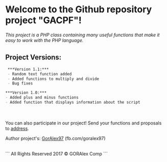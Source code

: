# Welcome to the Github repository project "GACPF"!
###### This project is a PHP class containing many useful functions that make it easy to work with the PHP language.

## Project Versions:
```markdown
 ***Version 1.1:***
 - Random text function added
 - Added functions to multiply and divide
 - Bug fixes

***Version 1.0:***
- Added plus and minus functions
- Added function that displays information about the script
```

<br><br>
You can also participate in our project!
Send your functions and proposals to [address](mailto:5267720@gmail.com).

Author project's: [GorAlex97](http://fb.com/goralex97) (fb.com/goralex97)

<br>
```
All Rights Reserved 2017 &copy; GORAlex Comp
```
